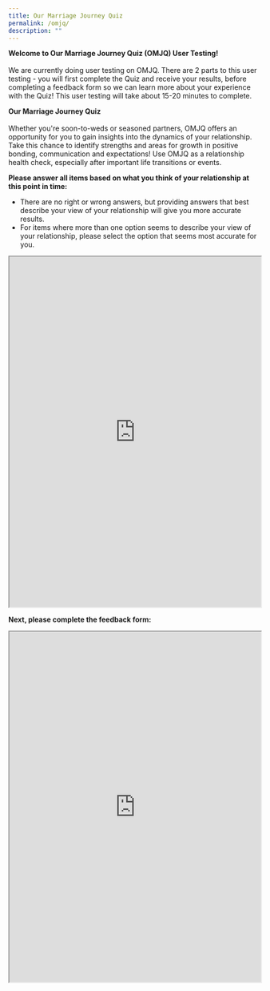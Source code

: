 ```yaml
---
title: Our Marriage Journey Quiz
permalink: /omjq/
description: ""
---
```

**Welcome to Our Marriage Journey Quiz (OMJQ) User Testing!**<br><br>
We are currently doing user testing on OMJQ. There are 2 parts to this user testing - you will first complete the Quiz and receive your results, before completing a feedback form so we can learn more about your experience with the Quiz! This user testing will take about 15-20 minutes to complete.

**Our Marriage Journey Quiz** <br> <br> Whether you're soon-to-weds or seasoned partners, OMJQ offers an opportunity for you to gain insights into the dynamics of your relationship. Take this chance to identify strengths and areas for growth in positive bonding, communication and expectations! Use OMJQ as a relationship health check, especially after important life transitions or events.

**Please answer all items based on what you think of your relationship at this point in time:**

*   There are no right or wrong answers, but providing answers that best describe your view of your relationship will give you more accurate results.
*   For items where more than one option seems to describe your view of your relationship, please select the option that seems most accurate for you.


 <iframe style="width:100%;height:700px" src="https://www.checkfirst.gov.sg/c/c46441b9-3d8f-4bf8-b6c5-12a8f1aac19e"></iframe>

**Next, please complete the feedback form:**
<iframe style="width: 100%; height: 700px" src="https://form.gov.sg/6461a79021c6ea00125d0410" id="iframe"></iframe><p></p>